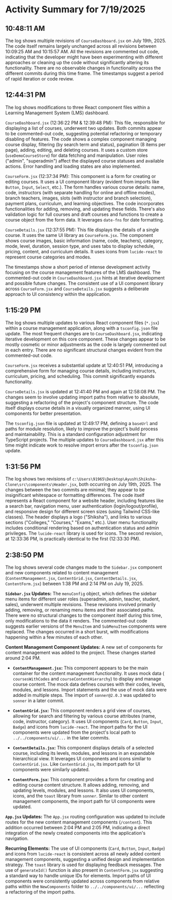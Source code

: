 # Activity Summary for 7/19/2025

## 10:48:11 AM
The log shows multiple revisions of `CourseDashboard.jsx` on July 19th, 2025.  The code itself remains largely unchanged across all revisions between 10:09:25 AM and 10:15:57 AM.  All the revisions are commented out code, indicating that the developer might have been experimenting with different approaches or cleaning up the code without significantly altering its functionality.  There are no observable changes in functionality across the different commits during this time frame.  The timestamps suggest a period of rapid iteration or code review.


## 12:44:31 PM
The log shows modifications to three React component files within a Learning Management System (LMS) dashboard.

`CourseDashboard.jsx` (12:36:22 PM & 12:39:48 PM): This file, responsible for displaying a list of courses, underwent two updates.  Both commits appear to be commented-out code, suggesting potential refactoring or temporary disabling of features.  The code shows a complex component managing course display, filtering (by search term and status), pagination (8 items per page), adding, editing, and deleting courses.  It uses a custom store (`useDemoCourseStore`) for data fetching and manipulation.  User roles ("admin", "superadmin") affect the displayed course statuses and available actions. Error handling and loading states are also implemented.

`CourseForm.jsx` (12:37:34 PM): This component is a form for creating or editing courses.  It uses a UI component library (evident from imports like `Button`, `Input`, `Select`, etc.).  The form handles various course details: name, code, instructors (with separate handling for online and offline modes), branch teachers, images, slots (with instructor and branch selection), payment plans, curriculum, and learning objectives.  The code incorporates functionalities for adding, removing, and updating these fields.  There's also validation logic for full courses and draft courses and functions to create a course object from the form data.  It leverages `date-fns` for date formatting.

`CourseDetails.jsx` (12:37:55 PM): This file displays the details of a single course.  It uses the same UI library as `CourseForm.jsx`.  The component shows course images, basic information (name, code, teachers), category, mode, level, duration, session type, and uses tabs to display schedule, pricing, content, and curriculum details. It uses icons from `lucide-react` to represent course categories and modes.


The timestamps show a short period of intense development activity focusing on the course management features of the LMS dashboard.  The commented-out code in `CourseDashboard.jsx` hints at iterative development and possible future changes. The consistent use of a UI component library across `CourseForm.jsx` and `CourseDetails.jsx` suggests a deliberate approach to UI consistency within the application.


## 1:15:29 PM
The log shows multiple updates to various React component files (`*.jsx`) within a course management application, along with a `tsconfig.json` file update.  The most frequent changes are to `CourseDashboard.jsx`, indicating iterative development on this core component.  These changes appear to be mostly cosmetic or minor adjustments as the code is largely commented out in each entry. There are no significant structural changes evident from the commented-out code.

`CourseForm.jsx`  receives a substantial update at 12:40:51 PM, introducing a comprehensive form for managing course details, including instructors, curriculum, pricing, and scheduling.  This commit significantly expands functionality.

`CourseDetails.jsx` is updated at 12:41:40 PM and again at 12:58:08 PM. The changes seem to involve updating import paths from relative to absolute, suggesting a refactoring of the project's component structure.  The code itself displays course details in a visually organized manner, using UI components for better presentation.


The `tsconfig.json` file is updated at 12:49:17 PM,  defining a `baseUrl` and paths for module resolution, likely to improve the project's build process and maintainability.  This is a standard configuration adjustment for TypeScript projects.  The multiple updates to `CourseDashboard.jsx` after this time might indicate work to resolve import errors after the `tsconfig.json` update.


## 1:31:56 PM
The log shows two revisions of `c:\Users\91965\Desktop\Ayush\Shiksha-Clone\src\components\Header.jsx`, both occurring on July 19th, 2025.  The changes between the two commits are minimal; they appear to be insignificant whitespace or formatting differences.  The code itself represents a React component for a website header, including features like a search bar, navigation menu, user authentication (login/logout/profile), and responsive design for different screen sizes (using Tailwind CSS-like classes).  The header displays a logo ("Shiksha"), and links to various sections ("Colleges," "Courses," "Exams," etc.).  User menu functionality includes conditional rendering based on authentication status and admin privileges.  The `lucide-react` library is used for icons.  The second revision, at 12:33:36 PM, is practically identical to the first (12:33:30 PM).


## 2:38:50 PM
The log shows several code changes made to the `Sidebar.jsx` component and  new components related to content management (`ContentManagement.jsx`, `ContentGrid.jsx`, `ContentDetails.jsx`, `ContentForm.jsx`) between 1:38 PM and 2:14 PM on July 19, 2025.

**`Sidebar.jsx` Updates:**  The `menuConfig` object, which defines the sidebar menu items for different user roles (superadmin, admin, teacher, student, sales), underwent multiple revisions.  These revisions involved primarily adding, removing, or renaming menu items and their associated paths.  There were no structural changes to the component itself during this time, only modifications to the data it renders.  The commented-out code suggests earlier versions of the `MenuItem` and `SubMenuItem` components were replaced.  The changes occurred in a short burst, with modifications happening within a few minutes of each other.


**Content Management Component Updates:** A new set of components for content management was added to the project. These changes started around 2:04 PM.

* **`ContentManagement.jsx`:** This component appears to be the main container for the content management functionality. It uses mock data ( `coursesWithCodes` and `courseContentHierarchy`) to display and manage course content. The mock data defines courses with their codes, levels, modules, and lessons.  Import statements and the use of mock data were added in multiple steps. The import of `sonner@2.0.3` was updated to `sonner` in a later commit.

* **`ContentGrid.jsx`:** This component renders a grid view of courses, allowing for search and filtering by various course attributes (name, code, instructor, category).  It uses UI components (`Card`, `Button`, `Input`, `Badge`) and icons from `lucide-react`. The import paths for the UI components were updated from the project's local path to  `../../components/ui/...` in the later commits.

* **`ContentDetails.jsx`:** This component displays details of a selected course, including its levels, modules, and lessons in an expandable hierarchical view. It leverages UI components and icons similar to `ContentGrid.jsx`. Like `ContentGrid.jsx`, its import path for UI components were similarly updated.

* **`ContentForm.jsx`:** This component provides a form for creating and editing course content structure.  It allows adding, removing, and updating levels, modules, and lessons. It also uses UI components, icons, and the `toast` library from `sonner`.  Similar to other content management components, the import path for UI components were updated.

**`App.jsx` Updates:**  The `App.jsx` routing configuration was updated to include routes for the new content management components (`/content`). This addition occurred between 2:04 PM and 2:05 PM, indicating a direct integration of the newly created components into the application's navigation.

**Recurring Elements:** The use of UI components (`Card`, `Button`, `Input`, `Badge`) and icons from `lucide-react` is consistent across all newly added content management components, suggesting a unified design and implementation strategy. The `toast` library is used for displaying feedback messages. The use of  `generateId()` function is also present in `ContentForm.jsx` suggesting a standard way to handle unique IDs for elements.  Import paths of UI components were consistently updated across components from relative paths within the `NewComponents` folder to `../../components/ui/...` reflecting a refactoring of the import paths.
